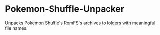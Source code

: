 # Pokemon-Shuffle-Unpacker
Unpacks Pokemon Shuffle's RomFS's archives to folders with meaningful file names.
